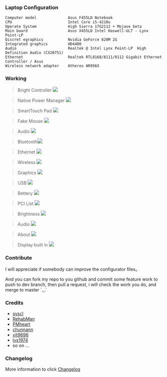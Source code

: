 ### Laptop Configuration

```
Computer model              Asus F455LD Notebook
CPU                         Intel Core i5-4210u
Operate System              High Sierra 17G2112 + Mojave beta
Main board                  Asus X455LD Intel Haswell-ULT - Lynx Point-LP
Discret egraphics           Nvidia GeForce 820M 2G 
Integrated graphics         HD4400
Audio                       Realtek @ Intel Lynx Point-LP  High Definition Audio (CX20751)
Ethernet                    Realtek RTL8168/8111/8112 Gigabit Ethernet Controller / Asus
Wireless network adapter    Atheros AR956X
```

### Working
> Bright Controller
![](https://raw.githubusercontent.com/athlonreg/BlogImages/master/Images/4e/48b2996fbe92543781e8c4ef529e63.jpg)

> Native Power Manager
![](https://raw.githubusercontent.com/athlonreg/BlogImages/master/Images/0a/43a88876bdc1751c5fb8cdab7bd579.jpg)

> SmartTouch Pad
![](https://raw.githubusercontent.com/athlonreg/BlogImages/master/Images/70/d4f0d9b870ad32e8a841e29aaec7ee.jpg)

> Fake Mouse
![](https://raw.githubusercontent.com/athlonreg/BlogImages/master/Images/7e/67d95cc9798d9b99fd760754078c91.jpg)

> Audio
![](https://raw.githubusercontent.com/athlonreg/BlogImages/master/Images/c5/8e80badb5ea8e5a7575c667013721c.jpg)

> Bluetooth![](https://raw.githubusercontent.com/athlonreg/BlogImages/master/Images/91/cd31ab1f05b5fb1d887aece9ea92db.jpg)

> Ethernet
![](https://raw.githubusercontent.com/athlonreg/BlogImages/master/Images/3c/7f1b5bedb35daaf3db9fbe2fe66a50.jpg)

> Wireless
![](https://raw.githubusercontent.com/athlonreg/BlogImages/master/Images/53/9517cd7c151159ddfcfd08db7c74de.jpg)

> Graphics
![](https://raw.githubusercontent.com/athlonreg/BlogImages/master/Images/2c/3387f5c10f2f5c0f6ac38f7f2e2f32.jpg)

> USB
![](https://raw.githubusercontent.com/athlonreg/BlogImages/master/Images/d7/614a92e0b63bc9fc8a1decfa509056.jpg)

> Bettery
![](https://raw.githubusercontent.com/athlonreg/BlogImages/master/Images/7c/095ae2673ae3fbb0d60f121688ede8.jpg)

> PCI List
![](https://raw.githubusercontent.com/athlonreg/BlogImages/master/Images/82/d8cbea670934107f45ab17760976b5.jpg)

> Brightness
![](https://raw.githubusercontent.com/athlonreg/BlogImages/master/Images/a9/72cbe0a892e22f2debb064a0f9614d.jpg)

> Audio
![](https://raw.githubusercontent.com/athlonreg/BlogImages/master/Images/af/fc91c3a4afa383b07d4d984efdafb6.jpg)

> About
![](https://raw.githubusercontent.com/athlonreg/BlogImages/master/Images/cb/4e5f00a95e4b78bbb3ef5a22f638a4.jpg)

> Display built in
![](https://raw.githubusercontent.com/athlonreg/BlogImages/master/Images/62/b17ff56e0b2b6f2b0ece45ece8e53f.jpg)

### Contribute
I will appreciate if somebody can improve the configurator files。

And you can fork my repo to you github and commit some feature work to push to dev branch, then pull a request, i will check the work you do, and merge to master ´◡`

### Credits
- [syscl](https://github.com/syscl)
- [RehabMan](https://github.com/RehabMan)
- [PMheart](https://github.com/PMheart)
- [chunnann](https://github.com/chunnann)
- [vit9696](https://github.com/vit9696)
- [lvs1974](https://github.com/lvs1974)
- so on ...

### Changelog
More information to click [Changelog](https://github.com/athlonreg/ASUS-F455LD-i5-4210u/blob/master/Changelog.md)


